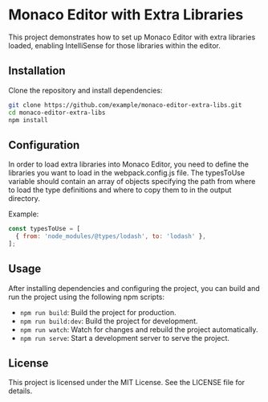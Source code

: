 # Monaco Editor with Extra Libraries

This project demonstrates how to set up Monaco Editor with extra libraries loaded, enabling IntelliSense for those libraries within the editor.

## Installation
Clone the repository and install dependencies:

```bash
git clone https://github.com/example/monaco-editor-extra-libs.git
cd monaco-editor-extra-libs
npm install
```

## Configuration
In order to load extra libraries into Monaco Editor, you need to define the libraries you want to load in the webpack.config.js file. The typesToUse variable should contain an array of objects specifying the path from where to load the type definitions and where to copy them to in the output directory.

Example:

```javascript
const typesToUse = [
  { from: 'node_modules/@types/lodash', to: 'lodash' },
];
```

## Usage
After installing dependencies and configuring the project, you can build and run the project using the following npm scripts:

- `npm run build`: Build the project for production.
- `npm run build:dev`: Build the project for development.
- `npm run watch`: Watch for changes and rebuild the project automatically.
- `npm run serve`: Start a development server to serve the project.

## License
This project is licensed under the MIT License. See the LICENSE file for details.
